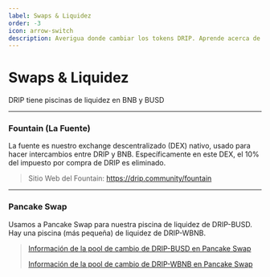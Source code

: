 ```yaml
---
label: Swaps & Liquidez
order: -3
icon: arrow-switch
description: Averigua donde cambiar los tokens DRIP. Aprende acerca de "La Fuente", y sobre las piscinas de liquidez en Pancake Swap.
---
```


# Swaps & Liquidez
DRIP tiene piscinas de liquidez en BNB y BUSD

---
### Fountain (La Fuente)
La fuente es nuestro exchange descentralizado (DEX) nativo, usado para hacer intercambios entre DRIP y BNB. Específicamente en este DEX, el 10% del impuesto por compra de DRIP es eliminado.
> Sitio Web del Fountain: https://drip.community/fountain

---
### Pancake Swap
Usamos a Pancake Swap para nuestra piscina de liquidez de DRIP-BUSD. Hay una piscina (más pequeña) de liquidez de DRIP-WBNB.
> [Información de la pool de cambio de DRIP-BUSD en Pancake Swap](https://pancakeswap.finance/info/pool/0xa0feb3c81a36e885b6608df7f0ff69db97491b58)
>
> [Información de la pool de cambio de DRIP-WBNB en Pancake Swap](https://pancakeswap.finance/info/pool/0xb17e674a4b28958a0ef77e608b4fe94c23acee29)
